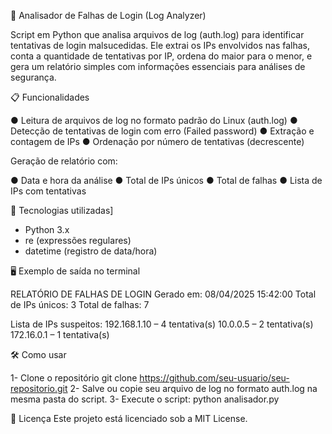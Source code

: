 🔐 Analisador de Falhas de Login (Log Analyzer)

Script em Python que analisa arquivos de log (auth.log) para identificar tentativas de login malsucedidas. Ele extrai os IPs envolvidos nas falhas, conta a quantidade de tentativas por IP, ordena do maior para o menor, e gera um relatório simples com informações essenciais para análises de segurança.


📋 Funcionalidades

● Leitura de arquivos de log no formato padrão do Linux (auth.log)
● Detecção de tentativas de login com erro (Failed password)
● Extração e contagem de IPs
● Ordenação por número de tentativas (decrescente)

Geração de relatório com:

● Data e hora da análise
● Total de IPs únicos
● Total de falhas
● Lista de IPs com tentativas


🧠 Tecnologias utilizadas]

- Python 3.x
- re (expressões regulares)
- datetime (registro de data/hora)


🖥️ Exemplo de saída no terminal

RELATÓRIO DE FALHAS DE LOGIN
Gerado em: 08/04/2025 15:42:00
Total de IPs únicos: 3
Total de falhas: 7

Lista de IPs suspeitos:
192.168.1.10 – 4 tentativa(s)
10.0.0.5     – 2 tentativa(s)
172.16.0.1   – 1 tentativa(s)


🛠️ Como usar

1- Clone o repositório 
git clone https://github.com/seu-usuario/seu-repositorio.git
2- Salve ou copie seu arquivo de log no formato auth.log na mesma pasta do script.
3- Execute o script:
python analisador.py


📄 Licença
Este projeto está licenciado sob a MIT License.


